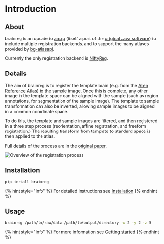 # Introduction

## About

brainreg is an update to [amap](https://github.com/SainsburyWellcomeCentre/amap-python) \(itself a port of the [original Java software](https://www.nature.com/articles/ncomms11879)\) to include multiple registration backends, and to support the many atlases provided by [bg-atlasapi](https://github.com/brainglobe/bg-atlasapi).

Currently the only registration backend is [NiftyReg](http://cmictig.cs.ucl.ac.uk/wiki/index.php/NiftyReg).

## Details

The aim of brainreg is to register the template brain \(e.g. from the [Allen Reference Atlas](https://mouse.brain-map.org/static/atlas)\) to the sample image. Once this is complete, any other image in the template space can be aligned with the sample \(such as region annotations, for segmentation of the sample image\). The template to sample transformation can also be inverted, allowing sample images to be aligned in a common coordinate space.

To do this, the template and sample images are filtered, and then registered in a three step process \(reorientation, affine registration, and freeform registration.\) The resulting transform from template to standard space is then applied to the atlas.

Full details of the process are in the [original paper](https://www.nature.com/articles/ncomms11879).

![Overview of the registration process](https://raw.githubusercontent.com/SainsburyWellcomeCentre/amap-python/master/resources/reg_process.png)

## Installation

```bash
pip install brainreg
```

{% hint style="info" %}
For detailed instructions see [Installation](installation.md)
{% endhint %}

## Usage

```bash
brainreg /path/to/raw/data /path/to/output/directory -x 2 -y 2 -z 5 
```

{% hint style="info" %}
For more information see [Getting started](getting-started/)
{% endhint %}



